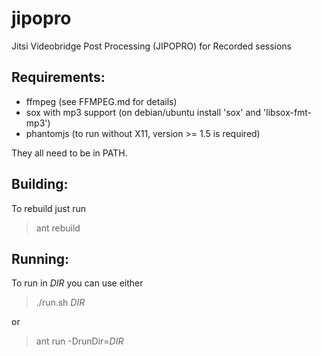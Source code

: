 jipopro
=======

Jitsi Videobridge Post Processing (JIPOPRO) for Recorded sessions


## Requirements:
* ffmpeg (see FFMPEG.md for details)
* sox with mp3 support (on debian/ubuntu install 'sox' and 'libsox-fmt-mp3')
* phantomjs (to run without X11, version >= 1.5 is required)

They all need to be in PATH.

## Building:
To rebuild just run
>ant rebuild

## Running:
To run in _DIR_ you can use either
> ./run.sh _DIR_

or

> ant run -DrunDir=_DIR_
